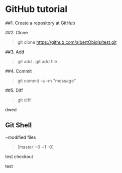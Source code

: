 # GitHub tutorial
##1. Create a repository at GitHub

##2. Clone
>git clone https://github.com/albertObiols/test.git

##3. Add
>git add .
>git add file

##4. Commit
>git commit -a -m "message"

##5. Diff
>git diff

dwed
## Git Shell
~modified files

>[master +0 ~1 -0]

test checkout

test

